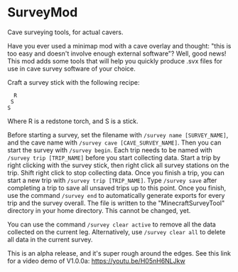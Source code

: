 # SurveyMod

Cave surveying tools, for  actual cavers.

Have you ever used a minimap mod with a cave overlay and thought: "this is too easy and doesn't involve enough external software"? Well, good news! This mod adds some tools that will help you quickly produce .svx files for use in cave survey software of your choice.

Craft a survey stick with the following recipe:
```
  R
 S 
S
```
Where R is a redstone torch, and S is a stick.

Before starting a survey, set the filename with ```/survey name [SURVEY_NAME]```, and the cave name with ```/survey cave [CAVE_SURVEY_NAME]```. Then you can start the survey with ```/survey begin```. Each trip needs to be named with ```/survey trip [TRIP_NAME]``` before you start collecting data. Start a trip by right clicking with the survey stick, then right click all survey stations on the trip. Shift right click to stop collecting data. Once you finish a trip, you can start a new trip with ```/survey trip [TRIP_NAME]```. Type ```/survey save``` after completing a trip to save all unsaved trips up to this point. Once you finish, use the command ```/survey end``` to automatically generate exports for every trip and the survey overall. The file is written to the "MinecraftSurveyTool" directory in your home directory. This cannot be changed, yet.

You can use the command ```/survey clear active``` to remove all the data collected on the current leg. Alternatively, use ```/survey clear all``` to delete all data in the current survey.

This is an alpha release, and it's super rough around the edges. See this link for a video demo of V1.0.0a:
https://youtu.be/H05nH6NLJkw
